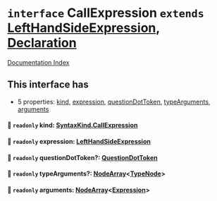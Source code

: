 # `interface` CallExpression `extends` [LeftHandSideExpression](../private.interface.LeftHandSideExpression/README.md), [Declaration](../private.interface.Declaration/README.md)

[Documentation Index](../README.md)

## This interface has

- 5 properties:
[kind](#-readonly-kind-syntaxkindcallexpression),
[expression](#-readonly-expression-lefthandsideexpression),
[questionDotToken](#-readonly-questiondottoken-questiondottoken),
[typeArguments](#-readonly-typearguments-nodearraytypenode),
[arguments](#-readonly-arguments-nodearrayexpression)


#### 📄 `readonly` kind: [SyntaxKind.CallExpression](../private.enum.SyntaxKind/README.md#callexpression--213)



#### 📄 `readonly` expression: [LeftHandSideExpression](../private.interface.LeftHandSideExpression/README.md)



#### 📄 `readonly` questionDotToken?: [QuestionDotToken](../private.type.QuestionDotToken/README.md)



#### 📄 `readonly` typeArguments?: [NodeArray](../private.interface.NodeArray/README.md)\<[TypeNode](../private.interface.TypeNode/README.md)>



#### 📄 `readonly` arguments: [NodeArray](../private.interface.NodeArray/README.md)\<[Expression](../private.interface.Expression/README.md)>



